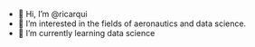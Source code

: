 - 👋 Hi, I’m @ricarqui
- 👀 I’m interested in the fields of aeronautics and data science.
- 🌱 I’m currently learning data science


<!---
ricarqui/ricarqui is a ✨ special ✨ repository because its `README.md` (this file) appears on your GitHub profile.
You can click the Preview link to take a look at your changes.
--->
